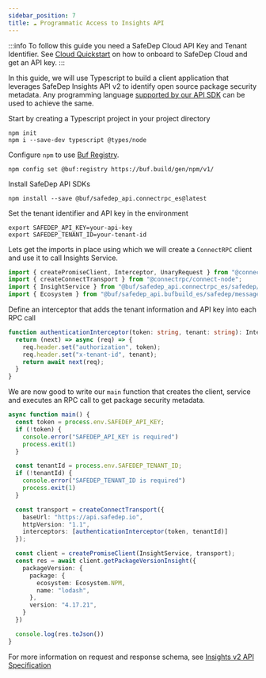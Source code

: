 ```yaml
---
sidebar_position: 7
title: ☁️ Programmatic Access to Insights API
---
```


:::info
To follow this guide you need a SafeDep Cloud API Key and Tenant Identifier.
See [Cloud Quickstart](../cloud/quickstart.md) on how to onboard to SafeDep Cloud and get an API key.
:::

In this guide, we will use Typescript to build a client application that leverages SafeDep Insights API v2 to identify open source package security metadata. Any programming language [supported by our API SDK](https://buf.build/safedep/api/sdks) can be used to achieve the same.

Start by creating a Typescript project in your project directory

```shell
npm init
npm i --save-dev typescript @types/node
```

Configure `npm` to use [Buf Registry](https://buf.build/docs/bsr/generated-sdks/npm/).

```shell
npm config set @buf:registry https://buf.build/gen/npm/v1/
```

Install SafeDep API SDKs

```shell
npm install --save @buf/safedep_api.connectrpc_es@latest
```

Set the tenant identifier and API key in the environment

```shell
export SAFEDEP_API_KEY=your-api-key
export SAFEDEP_TENANT_ID=your-tenant-id
```

Lets get the imports in place using which we will create a `ConnectRPC` client and use it to call Insights Service.

```typescript
import { createPromiseClient, Interceptor, UnaryRequest } from "@connectrpc/connect";
import { createConnectTransport } from "@connectrpc/connect-node";
import { InsightService } from "@buf/safedep_api.connectrpc_es/safedep/services/insights/v2/insights_connect.js";
import { Ecosystem } from "@buf/safedep_api.bufbuild_es/safedep/messages/package/v1/ecosystem_pb.js";
```

Define an interceptor that adds the tenant information and API key into each RPC call

```typescript
function authenticationInterceptor(token: string, tenant: string): Interceptor {
  return (next) => async (req) => {
    req.header.set("authorization", token);
    req.header.set("x-tenant-id", tenant);
    return await next(req);
  }
}
```

We are now good to write our `main` function that creates the client, service and executes an RPC call to get package security metadata.

```typescript
async function main() {
  const token = process.env.SAFEDEP_API_KEY;
  if (!token) {
    console.error("SAFEDEP_API_KEY is required")
    process.exit(1)
  }

  const tenantId = process.env.SAFEDEP_TENANT_ID;
  if (!tenantId) {
    console.error("SAFEDEP_TENANT_ID is required")
    process.exit(1)
  }

  const transport = createConnectTransport({
    baseUrl: "https://api.safedep.io",
    httpVersion: "1.1",
    interceptors: [authenticationInterceptor(token, tenantId)]
  });

  const client = createPromiseClient(InsightService, transport);
  const res = await client.getPackageVersionInsight({
    packageVersion: {
      package: {
        ecosystem: Ecosystem.NPM,
        name: "lodash",
      },
      version: "4.17.21",
    }
  })

  console.log(res.toJson())
}
```

For more information on request and response schema, see [Insights v2 API Specification](https://buf.build/safedep/api/docs/main:safedep.services.insights.v2#safedep.services.insights.v2.GetPackageVersionInsightRequest)